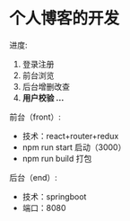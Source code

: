 # 个人博客的开发

进度:

  1. 登录注册
  2. 前台浏览
  3. 后台增删改查
  4. **用户校验 ...**

前台（front）:

* 技术：react+router+redux
* npm run start  启动（3000）
* npm run build  打包

后台（end）:

* 技术：springboot
* 端口：8080
